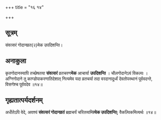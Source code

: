 +++
title = "१६ १४"

+++
## सूत्रम्
संवत्सरं गोदानव्रत(२)मेक उपदिशन्ति।

## अनाकुला
कृतगोदानस्यापि तच्छेषतया **संवत्सरं** व्रतचरण**मेक** आचार्या **उपदिशन्ति** ।
चौलगोदानेऽयं विकल्पः ।
अग्निगोदाने तु काण्डोपाकरणातिदेशात् नित्यमेव यदा व्रतचर्या तदा वरदानादूर्ध्वं देवतोपस्थानं पूर्ववदन्ते, विसर्गश्च पूर्ववदेव ॥१४॥

## गृह्यतात्पर्यदर्शनम्
अधीतेऽपि वेदे, अवश्यं **संवत्सरं गोदानव्रतं** ब्रह्मचर्यं चरितव्यमि**त्येक उपदिशन्ति;** वैकल्पिकमित्यर्थः ॥१४॥
